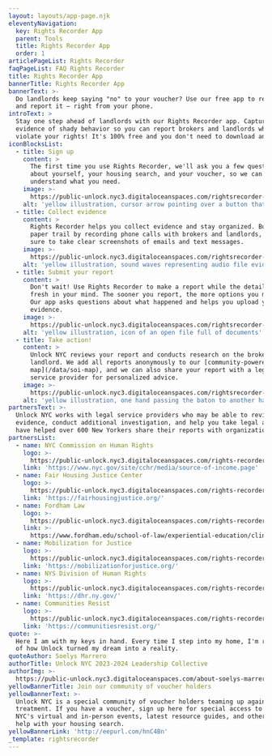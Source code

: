 ```yaml
---
layout: layouts/app-page.njk
eleventyNavigation:
  key: Rights Recorder App
  parent: Tools
  title: Rights Recorder App
  order: 1
articlePageList: Rights Recorder
faqPageList: FAQ Rights Recorder
title: Rights Recorder App
bannerTitle: Rights Recorder App
bannerText: >-
  Do landlords keep saying "no" to your voucher? Use our free app to record it
  and report it – right from your phone.
introText: >
  Stay one step ahead of landlords with our Rights Recorder app. Capture
  evidence of shady behavior so you can report brokers and landlords when they
  violate your rights! It's 100% free and you don't need to download anything.
iconBlocksList:
  - title: Sign up
    content: >
      The first time you use Rights Recorder, we'll ask you a few questions
      about yourself, your housing search, and your voucher, so we can
      understand what you need.
    image: >-
      https://public-unlock.nyc3.digitaloceanspaces.com/rightsrecorder-Image1.png
    alt: 'yellow illustration, cursor arrow pointing over a button that says sign up'
  - title: Collect evidence
    content: >
      Rights Recorder helps you collect evidence and stay organized. Build your
      paper trail by recording phone calls with brokers and landlords, and make
      sure to take clear screenshots of emails and text messages.
    image: >-
      https://public-unlock.nyc3.digitaloceanspaces.com/rightsrecorder-Image2.png
    alt: 'yellow illustration, sound waves representing audio file evidence'
  - title: Submit your report
    content: >
      Don't wait! Use Rights Recorder to make a report while the details are
      fresh in your mind. The sooner you report, the more options you may have.
      Our app asks questions about what happened and helps you upload your
      evidence.
    image: >-
      https://public-unlock.nyc3.digitaloceanspaces.com/rightsrecorder-Image3.png
    alt: 'yellow illustration, icon of an open file full of documents'
  - title: Take action!
    content: >
      Unlock NYC reviews your report and conducts research on the broker and
      landlord. We add all reports anonymously to our [community-powered
      map](/data/soi-map), and we can also share your report with a legal
      service provider for personalized advice.
    image: >-
      https://public-unlock.nyc3.digitaloceanspaces.com/rightsrecorder-Image4.png
    alt: 'yellow illustration, one hand passing the baton to another hand'
partnersText: >-
  Unlock NYC works with legal service providers who may be able to review your
  evidence, conduct additional investigation, and help you take legal action. We
  have helped over 600 New Yorkers share their reports with organizations like:
partnersList:
  - name: NYC Commission on Human Rights
    logo: >-
      https://public-unlock.nyc3.digitaloceanspaces.com/rights-recorder-logo-nyc-commission-on-human-rights.png
    link: 'https://www.nyc.gov/site/cchr/media/source-of-income.page'
  - name: Fair Housing Justice Center
    logo: >-
      https://public-unlock.nyc3.digitaloceanspaces.com/rights-recorder-logo-fair-housing-justice-center.png
    link: 'https://fairhousingjustice.org/'
  - name: Fordham Law
    logo: >-
      https://public-unlock.nyc3.digitaloceanspaces.com/rights-recorder-logo-fordham-law.png
    link: >-
      https://www.fordham.edu/school-of-law/experiential-education/clinics/right-to-housing-and-litigation/
  - name: Mobilization for Justice
    logo: >-
      https://public-unlock.nyc3.digitaloceanspaces.com/rights-recorder-logo-mobilization-for-justice.png
    link: 'https://mobilizationforjustice.org/'
  - name: NYS Division of Human Rights
    logo: >-
      https://public-unlock.nyc3.digitaloceanspaces.com/rights-recorder-logo-NY-state-division-human-rights.png
    link: 'https://dhr.ny.gov/'
  - name: Communities Resist
    logo: >-
      https://public-unlock.nyc3.digitaloceanspaces.com/rights-recorder-logo-communities-resist.png
    link: 'https://communitiesresist.org/'
quote: >-
  Here I am with my keys in hand. Every time I step into my home, I'm reminded
  of how Unlock turned my dream into a reality.
quoteAuthor: Soelys Marrero
authorTitle: Unlock NYC 2023-2024 Leadership Collective
authorImg: >-
  https://public-unlock.nyc3.digitaloceanspaces.com/about-soelys-marrero-headshot.png
yellowBannerTitle: Join our community of voucher holders
yellowBannerText: >-
  Unlock NYC is a special community of voucher holders teaming up against unfair
  treatment. If you have a voucher, sign up here for special access to Unlock
  NYC's virtual and in-person events, latest resource guides, and other tools to
  help with your housing search.
yellowBannerLink: 'http://eepurl.com/hnC4Bn'
_template: rightsrecorder
---
```


